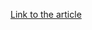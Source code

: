 [Link to the article](https://decoded.avast.io/janrubin/parrot-tds-takes-over-web-servers-and-threatens-millions/)
